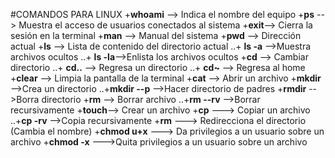 #COMANDOS PARA LINUX
+**whoami** --> Indica el nombre del equipo
+**ps** --> Muestra el acceso de usuarios conectados al sistema
+**exit**--> Cierra la sesión en la terminal
+**man** --> Manual del sistema
+**pwd** --> Dirección actual
+**ls**  --> Lista de contenido del directorio actual
..+ **ls -a** -->Muestra archivos ocultos
..+ **ls -la**-->Enlista los archivos ocultos
+**cd**  --> Cambiar directorio
..+ **cd..** --> Regresa un directorio
..+ **cd~**  --> Regresa al home
+**clear** --> Limpia la pantalla de la terminal
+**cat** --> Abrir un archivo
+**mkdir** -->Crea un directorio
..+**mkdir --p** -->Hacer directorio de padres
+**rmdir** -->Borra directorio
+**rm**  --> Borrar archivo
..+**rm --rv** -->Borrar recursivamente
+**touch**--> Crear un archivo
+**cp** ---> Copiar un archivo
..+**cp -rv** -->Copia recursivamente
+**rm** ---> Redirecciona el directorio (Cambia el nombre)
+**chmod u+x** ---> Da privilegios a un usuario sobre un archivo
+**chmod -x** --->Quita privilegios a un usuario sobre un archivo

